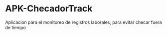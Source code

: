 # APK-ChecadorTrack
Aplicacion para el monitoreo de registros laborales, para evitar checar fuera de tiempo
